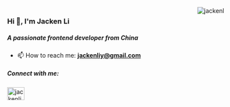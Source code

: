 <img align="right" src="https://github-readme-stats.vercel.app/api?username=jackenl&show_icons=true&locale=en" alt="jackenl" />

<h3 align="left">Hi 👋, I'm Jacken Li</h1>
<h5 align="left">A passionate frontend developer from China</h3>

- 📫 How to reach me: **jackenliy@gmail.com**

<h5 align="left">Connect with me:</h3>
<p align="left">
<a href="https://www.leetcode.com/jackenliy" target="blank"><img align="center" src="https://github.com/rahuldkjain/github-profile-readme-generator/blob/master/src/images/icons/Social/leet-code.svg" alt="jackenliy" height="30" width="40" /></a>
</p>

